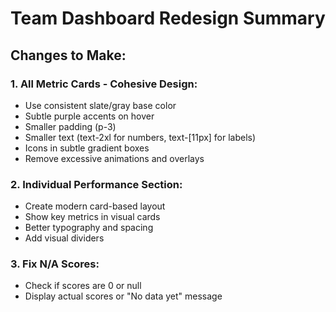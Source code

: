 # Team Dashboard Redesign Summary

## Changes to Make:

### 1. All Metric Cards - Cohesive Design:
- Use consistent slate/gray base color
- Subtle purple accents on hover
- Smaller padding (p-3)
- Smaller text (text-2xl for numbers, text-[11px] for labels)
- Icons in subtle gradient boxes
- Remove excessive animations and overlays

### 2. Individual Performance Section:
- Create modern card-based layout
- Show key metrics in visual cards
- Better typography and spacing
- Add visual dividers

### 3. Fix N/A Scores:
- Check if scores are 0 or null
- Display actual scores or "No data yet" message

